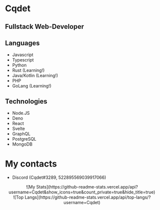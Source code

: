# Cqdet

## Fullstack Web-Developer

## Languages
- Javascript
- Typescript
- Python
- Rust (Learning!)
- Java/Kotlin (Learning!)
- PHP
- GoLang (Learning!)

## Technologies
- Node.JS
- Deno
- React
- Svelte
- GraphQL
- PostgreSQL
- MongoDB

# My contacts
- Discord (Cqdet#3289, 522895569039917066)


<div align="center">
![My Stats](https://github-readme-stats.vercel.app/api?username=Cqdet&show_icons=true&count_private=true&hide_title=true)
<br />
![Top Langs](https://github-readme-stats.vercel.app/api/top-langs/?username=Cqdet)
</div>
